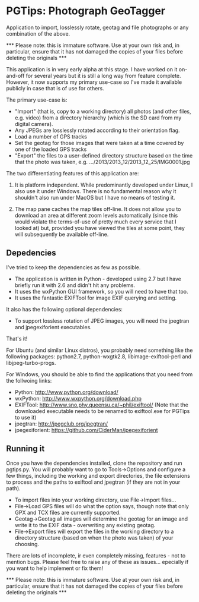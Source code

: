 PGTips: Photograph GeoTagger
============================

Application to import, losslessly rotate, geotag and file photographs or any combination of the above.

*** Please note: this is immature software. Use at your own risk and, in particular, ensure that it has not damaged the copies of your files before deleting the originals ***

This application is in very early alpha at this stage. I have worked on it on-and-off for several years but it is still a long way from feature complete. However, it now supports my primary use-case so I've made it available publicly in case that is of use for others.

The primary use-case is:
* "Import" (that is, copy to a working directory) all photos (and other files, e.g. video) from a directory hierarchy (which is the SD card from my digital camera).
* Any JPEGs are losslessly rotated according to their orientation flag.
* Load a number of GPS tracks
* Set the geotag for those images that were taken at a time covered by one of the loaded GPS tracks
* "Export" the files to a user-defined directory structure based on the time that the photo was taken, e.g. .../2013/2013_12/2013_12_25/IMG0001.jpg

The two differentiating features of this application are:

1) It is platform independent. While predominantly developed under Linux, I also use it under Windows. There is no fundamental reason why it shouldn't also run under MacOS but I have no means of testing it.

2) The map pane caches the map tiles off-line. It does not allow you to download an area at different zoom levels automatically (since this would violate the terms-of-use of pretty much every service that I looked at) but, provided you have viewed the tiles at some point, they will subsequently be available off-line.

Depedencies
-----------

I've tried to keep the dependencies as few as possible.
* The application is written in Python - developed using 2.7 but I have briefly run it with 2.6 and didn't hit any problems.
* It uses the wxPython GUI framework, so you will need to have that too.
* It uses the fantastic EXIFTool for image EXIF querying and setting.

It also has the following optional dependencies:
* To support lossless rotation of JPEG images, you will need the jpegtran and jpegexiforient executables.

That's it!

For Ubuntu (and similar Linux distros), you probably need something like the following packages: python2.7, python-wxgtk2.8, libimage-exiftool-perl and libjpeg-turbo-progs.

For Windows, you should be able to find the applications that you need from the follwoing links:
* Python: http://www.python.org/download/
* wxPython: http://www.wxpython.org/download.php
* EXIFTool: http://www.sno.phy.queensu.ca/~phil/exiftool/ (Note that the downloaded executable needs to be renamed to exiftool.exe for PGTips to use it)
* jpegtran: http://jpegclub.org/jpegtran/
* jpegexiforient: https://github.com/CiderMan/jpegexiforient

Running it
----------

Once you have the dependencies installed, clone the repository and run pgtips.py. You will probably want to go to Tools->Options and configure a few things, including the working and export directories, the file extensions to process and the paths to exiftool and jpegtran (if they are not in your path).

* To import files into your working directory, use File->Import files...
* File->Load GPS files will do what the option says, though note that only GPX and TCX files are currently supported.
* Geotag->Geotag all images will determine the geotag for an image and write it to the EXIF data - overwriting any existing geotag.
* File->Export files will export the files in the working directory to a directory structure (based on when the photo was taken) of your choosing.

There are lots of incomplete, ir even completely missing, features - not to mention bugs. Please feel free to raise any of these as issues... epecially if you want to help implement or fix them!

*** Please note: this is immature software. Use at your own risk and, in particular, ensure that it has not damaged the copies of your files before deleting the originals ***

